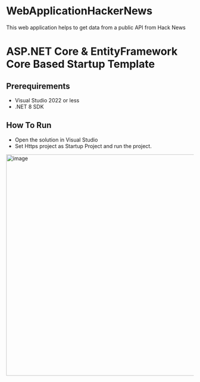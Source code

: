 # WebApplicationHackerNews
This web application helps to get data from a public API from Hack News

# ASP.NET Core & EntityFramework Core Based Startup Template

## Prerequirements

* Visual Studio 2022 or less 
* .NET 8 SDK

## How To Run

* Open the solution in Visual Studio
* Set Https project as Startup Project and run the project.
<img width="595" alt="image" src="https://github.com/user-attachments/assets/cacfce7e-5365-4311-9583-70d8b32db9b1">

